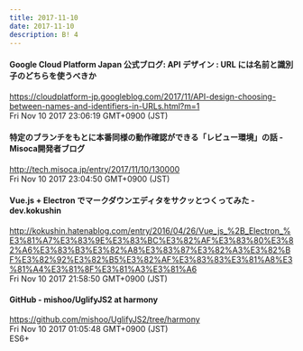 ```yaml
---
title: 2017-11-10
date: 2017-11-10
description: B! 4
---
```


#### Google Cloud Platform Japan 公式ブログ: API デザイン : URL には名前と識別子のどちらを使うべきか
https://cloudplatform-jp.googleblog.com/2017/11/API-design-choosing-between-names-and-identifiers-in-URLs.html?m=1<br>
Fri Nov 10 2017 23:06:19 GMT+0900 (JST)<br>


#### 特定のブランチをもとに本番同様の動作確認ができる「レビュー環境」の話 - Misoca開発者ブログ
http://tech.misoca.jp/entry/2017/11/10/130000<br>
Fri Nov 10 2017 23:04:50 GMT+0900 (JST)<br>


#### Vue.js + Electron でマークダウンエディタをサクッとつくってみた - dev.kokushin
http://kokushin.hatenablog.com/entry/2016/04/26/Vue_js_%2B_Electron_%E3%81%A7%E3%83%9E%E3%83%BC%E3%82%AF%E3%83%80%E3%82%A6%E3%83%B3%E3%82%A8%E3%83%87%E3%82%A3%E3%82%BF%E3%82%92%E3%82%B5%E3%82%AF%E3%83%83%E3%81%A8%E3%81%A4%E3%81%8F%E3%81%A3%E3%81%A6<br>
Fri Nov 10 2017 21:58:50 GMT+0900 (JST)<br>


#### GitHub - mishoo/UglifyJS2 at harmony
https://github.com/mishoo/UglifyJS2/tree/harmony<br>
Fri Nov 10 2017 01:05:48 GMT+0900 (JST)<br>
ES6+


